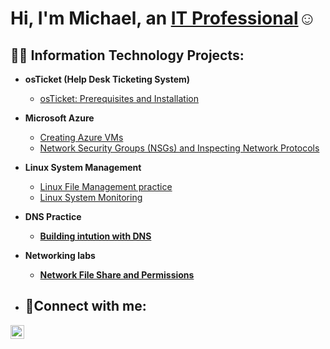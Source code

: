 <h1>Hi, I'm Michael, an <a href="https://linkedin.com/in/Josh">IT Professional</a>☺</h1>

<h2>👨‍💻 Information Technology Projects:</h2>

- <b>osTicket (Help Desk Ticketing System)</b>
  - [osTicket: Prerequisites and Installation](https://github.com/michaeltucker24/osticket-prereqs)
- <b>Microsoft Azure</b>
  - [Creating Azure VMs](https://github.com/michaeltucker24/Creating-VMs-in-Azure)
  - [Network Security Groups (NSGs) and Inspecting Network Protocols](https://github.com/michaeltucker24/azure-network-protocols)
- <b>Linux System Management</b>
  - [Linux File Management practice](https://github.com/michaeltucker24/File-Management-and-Permissions-Script)
  - [Linux System Monitoring](https://github.com/Mamutt7/Linux-System-Monitoring-Script/blob/main/README.md)
- <b>DNS Practice<b>
  - [Building intution with DNS](https://github.com/michaeltucker24/Lab-6-Building-intuition-for-DNS)
- <b>Networking labs<b>
  - [Network File Share and Permissions](https://github.com/Mamutt7/Lab-7-Network-File-Shares-and-Permissions)  

- <h2>🤳Connect with me:</h2>


[<img align="left" alt="Josh | LinkedIn" width="22px" src="https://cdn.jsdelivr.net/npm/simple-icons@v3/icons/linkedin.svg" />][linkedin]


[linkedin]: https://linkedin.com/in/Josh
